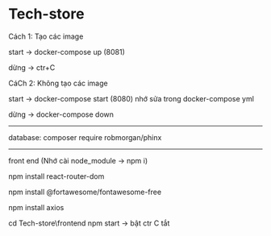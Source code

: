 # Tech-store

Cách 1: Tạo các image

start -> docker-compose up (8081)

dừng -> ctr+C

CáCh 2: Không tạo các image

start -> docker-compose start (8080) nhớ sửa trong docker-compose yml

dừng -> docker-compose down

---

database:
composer require robmorgan/phinx

---

front end (Nhớ cài node_module -> npm i)

npm install react-router-dom

npm install @fortawesome/fontawesome-free

npm install axios

cd Tech-store\frontend
npm start -> bật
ctr C tắt
